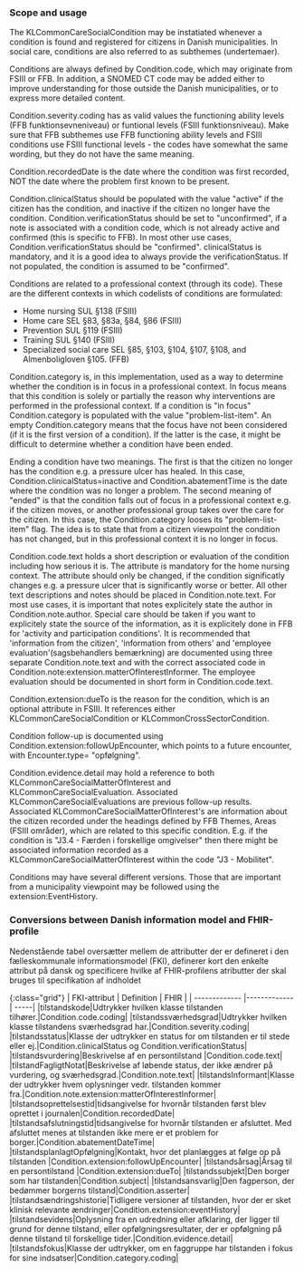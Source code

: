 ### Scope and usage
The KLCommonCareSocialCondition may be instatiated whenever a condition is found and registered for citizens in Danish municipalities. In social care, conditions are also referred to as subthemes (undertemaer).

Conditions are always defined by Condition.code, which may originate from FSIII or FFB. In addition, a SNOMED CT code may be added either to improve understanding for those outside the Danish municipalities, or to express more detailed content.

Condition.severity.coding has as valid values the functioning ability levels (FFB funktionsevneniveau) or funtional levels (FSIII funktionsniveau). Make sure that FFB subthemes use FFB functioning ability levels and FSIII conditions use FSIII functional levels - the codes have somewhat the same wording, but they do not have the same meaning.

Condition.recordedDate is the date where the condition was first recorded, NOT the date where the problem first known to be present.

Condition.clinicalStatus should be populated with the value "active" if the citizen has the condition, and inactive if the citizen no longer have the condition. Condition.verificationStatus should be set to "unconfirmed", if a note is associated with a condition code, which is not already active and confirmed (this is specific to FFB). In most other use cases, Condition.verificationStatus should be "confirmed". clinicalStatus is mandatory, and it is a good idea to always provide the verificationStatus. If not populated, the condition is assumed to be "confirmed".

Conditions are related to a professional context (through its code). These are the different contexts in which codelists of conditions are formulated:

* Home nursing SUL §138 (FSIII)
* Home care SEL §83, §83a, §84, §86 (FSIII)
* Prevention SUL §119 (FSIII)
* Training SUL §140 (FSIII)
* Specialized social care SEL §85, §103, §104, §107, §108, and Almenboligloven §105. (FFB)

Condition.category is, in this implementation, used as a way to determine whether the condition is in focus in a professional context. In focus means that this condition is solely or partially the reason why interventions are performed in the professional context. If a condition is "in focus" Condition.category is populated with the value "problem-list-item". An empty Condition.category means that the focus have not been considered (if it is the first version of a condition). If the latter is the case, it might be difficult to determine whether a condition have been ended.

Ending a condition have two meanings. The first is that the citizen no longer has the condition e.g. a pressure ulcer has healed. In this case, Condition.clinicalStatus=inactive and Condition.abatementTime is the date where the condition was no longer a problem. The second meaning of "ended" is that the condition falls out of focus in a professional context e.g. if the citizen moves, or another professional group takes over the care for the citizen. In this case, the Condition.category looses its "problem-list-item" flag. The idea is to state that from a citizen viewpoint the condition has not changed, but in this professional context it is no longer in focus.

Condition.code.text holds a short description or evaluation of the condition including how serious it is. The attribute is mandatory for the home nursing context. The attribute should only be changed, if the condition significatly changes e.g. a pressure ulcer that is significantly worse or better. All other text descriptions and notes should be placed in Condition.note.text. For most use cases, it is important that notes explicitely state the author in Condition.note.author. Special care should be taken if you want to explicitely state the source of the information, as it is explicitely done in FFB for 'activity and participation conditions'. It is recommended that 'information from the citizen', 'information from others' and 'employee evaluation'(sagsbehandlers bemærkning) are documented using three separate Condition.note.text and with the correct associated code in Condition.note:extension.matterOfInterestInformer. The employee evaluation should be documented in short form in Condition.code.text.

Condition.extension:dueTo is the reason for the condition, which is an optional attribute in FSIII. It references either KLCommonCareSocialCondition or KLCommonCrossSectorCondition.

Condition follow-up is documented using Condition.extension:followUpEncounter, which points to a future encounter, with Encounter.type= "opfølgning".

Condition.evidence.detail may hold a reference to both KLCommonCareSocialMatterOfInterest and KLCommonCareSocialEvaluation. Associated KLCommonCareSocialEvaluations are previous follow-up results. Associated KLCommonCareSocialMatterOfInterest's are information about the citizen recorded under the headings defined by FFB Themes, Areas (FSIII områder), which are related to this specific condition. E.g. if the condition is "J3.4 - Færden i forskellige omgivelser" then there might be associated information recorded as a KLCommonCareSocialMatterOfInterest within the code "J3 - Mobilitet".

Conditions may have several different versions. Those that are important from a municipality viewpoint may be followed using the extension:EventHistory.

### Conversions between Danish information model and FHIR-profile

Nedenstående tabel oversætter mellem de attributter der er defineret i den fælleskommunale informationsmodel (FKI), definerer kort den enkelte attribut på dansk og specificere hvilke af FHIR-profilens atributter der skal bruges til specifikation af indholdet

{:class="grid"}
|   FKI-attribut      | Definition        | FHIR  |
| ------------- |-------------| -----|
|tilstandskode|Udtrykker hvilken klasse tilstanden tilhører.|Condition.code.coding|
|tilstandssværhedsgrad|Udtrykker hvilken klasse tilstandens sværhedsgrad har.|Condition.severity.coding|
|tilstandsstatus|Klasse der udtrykker en status for om tilstanden er til stede eller ej.|Condition.clinicalStatus og Condition.verificationStatus|
|tilstandsvurdering|Beskrivelse af en persontilstand |Condition.code.text|
|tilstandFagligtNotat|Beskrivelse af løbende status, der ikke ændrer på vurdering, og sværhedsgrad.|Condition.note.text|
|tilstandsInformant|Klasse der udtrykker hvem oplysninger vedr. tilstanden kommer fra.|Condition.note.extension:matterOfInterestInformer|
|tilstandsoprettelsestid|tidsangivelse for hvornår tilstanden først blev oprettet i journalen|Condition.recordedDate|
|tilstandsafslutningstid|tidsangivelse for hvornår tilstanden er afsluttet. Med afsluttet menes at tilstanden ikke mere er et problem for borger.|Condition.abatementDateTime|
|tilstandsplanlagtOpfølgning|Kontakt, hvor det planlægges at følge op på tilstanden |Condition.extension:followUpEncounter|
|tilstandsårsag|Årsag til en persontilstand |Condition.extension:dueTo|
|tilstandssubjekt|Den borger som har tilstanden|Condition.subject|
|tilstandsansvarlig|Den fagperson, der bedømmer borgerns tilstand|Condition.asserter|
|tilstandsændringshistorie|Tidligere versioner af tilstanden, hvor der er sket klinisk relevante ændringer|Condition.extension:eventHistory|
|tilstandsevidens|Oplysning fra en udredning eller afklaring, der ligger til grund for denne tilstand, eller opfølgningsresultater, der er opfølgning på denne tilstand til forskellige tider.|Condition.evidence.detail|
|tilstandsfokus|Klasse der udtrykker, om en faggruppe har tilstanden i fokus for sine indsatser|Condition.category.coding|